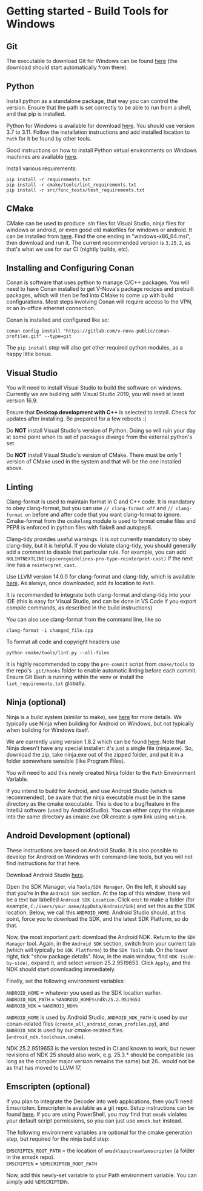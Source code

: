 # Getting started - Build Tools for Windows

## Git

The executable to download Git for Windows can be found [here](https://git-scm.com/download/win) (the download should start automatically from there).

## Python

Install python as a standalone package, that way you can control the version. Ensure that the path is set correctly to be able to run from a shell, and that pip is installed.

Python for Windows is available for download [here](https://www.python.org/downloads/windows/). You should use version 3.7 to 3.11. Follow the installation instructions and add installed location to `Path` for it be found by other tools.

Good instructions on how to install Python virtual environments on Windows machines are available
[here](http://timmyreilly.azurewebsites.net/python-pip-virtualenv-installation-on-windows/).

Install various requirements:

```shell
pip install -r requirements.txt
pip install -r cmake/tools/lint_requirements.txt
pip install -r src/func_tests/test_requirements.txt
```

## CMake

CMake can be used to produce .sln files for Visual Studio, ninja files for windows or android, or even good old makefiles for windows or android. It can be installed from [here](https://github.com/Kitware/CMake/releases). Find the one ending in "windows-x86_64.msi", then download and run it. The current recommended version is `3.25.2`, as that's what we use for our CI (nightly builds, etc).

## Installing and Configuring Conan

Conan is software that uses python to manage C/C++ packages. You will need to have Conan installed to get V-Nova's package recipes and prebuilt packages, which will then be fed into CMake to come up with build configurations. Most steps involving Conan will require access to the VPN, or an in-office ethernet connection.

Conan is installed and configured like so:

```shell
conan config install "https://gitlab.com/v-nova-public/conan-profiles.git" --type=git
```

The `pip install` step will also get other required python modules, as a happy little bonus.

## Visual Studio

You will need to install Visual Studio to build the software on windows. Currently we are building with Visual Studio 2019, you will need at least version 16.9.

Ensure that **Desktop development with C++** is selected to install. Check for updates after installing. Be prepared for a few reboots :(

Do **NOT** install Visual Studio's version of Python. Doing so will ruin your day at some point when its set of packages diverge from the external python's set.

Do **NOT** install Visual Studio's version of CMake. There must be only 1 version of CMake used in the system and that will be the one installed above.

## Linting

Clang-format is used to maintain format in C and C++ code. It is mandatory to obey clang-format, but you can use `// clang-format off` and `// clang-format on` before and after code that you want clang-format to ignore. Cmake-format from the `cmakelang` module is used to format cmake files and PEP8 is enforced in python files with flake8 and autopep8.

Clang-tidy provides useful warnings. It is *not* currently mandatory to obey clang-tidy, but it is helpful. If you do violate clang-tidy, you should generally add a comment to disable that particular rule. For example, you can add `NOLINTNEXTLINE(cppcoreguidelines-pro-type-reinterpret-cast)` if the next line has a `reinterpret_cast`.

Use LLVM version 14.0.0 for clang-format and clang-tidy, which is available [here](https://github.com/llvm/llvm-project/releases/tag/llvmorg-14.0.0). As always, once downloaded, add its location to `Path`.

It is recommended to integrate both clang-format and clang-tidy into your IDE (this is easy for Visual Studio, and can be done in VS Code if you export compile commands, as described in the build instructions)

You can also use clang-format from the command line, like so

```shell
clang-format -i changed_file.cpp
```

To format all code and copyright headers use

```shell
python cmake/tools/lint.py --all-files
```

It is highly recommended to copy the `pre-commit` script from `cmake/tools` to the repo's `.git/hooks` folder to enable automatic linting before each commit. Ensure Git Bash is running within the venv or install the `lint_requirements.txt` globally. 

## Ninja (optional)

Ninja is a build system (similar to make), see [here](https://ninja-build.org/) for more details. We typically use Ninja when building for Android on Windows, but not typically when building for Windows itself.

We are currently using version 1.8.2 which can be found [here](https://github.com/ninja-build/ninja/releases/tag/v1.8.2). Note that Ninja doesn't have any special installer: it's just a single file (ninja.exe). So, download the zip, take ninja.exe out of the zipped folder, and put it in a folder somewhere sensible (like Program Files).

You will need to add this newly created Ninja folder to the `Path` Environment Variable.

If you intend to build for Android, and use Android Studio (which is recommended), be aware that the ninja executable must be in the same directory as the cmake executable. This is due to a bug/feature in the IntelliJ software (used by AndroidStudio). You can either copy the ninja.exe into the same directory as cmake.exe OR create a sym link using `mklink`.

## Android Development (optional)

These instructions are based on Android Studio. It is also possible to develop for Android on Windows with command-line tools, but you will not find instructions for that here.

Download Android Studio [here](https://developer.android.com/studio).

Open the SDK Manager, via `Tools/SDK Manager`. On the left, it should say that you're in the `Android SDK` section. At the top of this window, there will be a text bar labelled `Android SDK Location`. Click `edit` to make a folder (for example, `C:/Users/your.name/AppData/Android/Sdk`) and set this as the SDK location. Below, we call this `ANDROID_HOME`. Android Studio should, at this point, force you to download the SDK, and the latest SDK Platform, so do that.

Now, the most important part: download the Android NDK. Return to the `SDK Manager` tool. Again, in the `Android SDK` section, switch from your current tab (which will typically be `SDK Platforms`) to the `SDK Tools` tab. On the lower right, tick "show package details". Now, in the main window, find `NDK (side-by-side)`, expand it, and select version 25.2.9519653. Click `Apply`, and the NDK should start downloading immediately.

Finally, set the following environment variables:

`ANDROID_HOME` = whatever you used as the SDK location earlier.  
`ANDROID_NDK_PATH` = `%ANDROID_HOME%\ndk\25.2.9519653`  
`ANDROID_NDK` = `%ANDROID_NDK%`

`ANDROID_HOME` is used by Android Studio, `ANDROID_NDK_PATH` is used by our conan-related files (`create_all_android_conan_profiles.py`), and `ANDROID_NDK` is used by our cmake-related files (`android_ndk.toolchain.cmake`).

NDK 25.2.9519653 is the version tested in CI and known to work, but newer revisions of NDK 25 should also work, e.g. 25.3.* should be compatible (as long as the compiler major version remains the same) but 26.*.* would not be as that has moved to LLVM 17.

## Emscripten (optional)

If you plan to integrate the Decoder into web applications, then you'll need Emscripten. Emscripten is available as a git repo. Setup instructions can be found [here](https://emscripten.org/docs/getting_started/downloads.html). If you are using PowerShell, you may find that `emsdk` violates your default script permissions, so you can just use `emsdk.bat` instead.

The following environment variables are optional for the cmake generation step, but required for the ninja build step:

`EMSCRIPTEN_ROOT_PATH` = the location of `emsdk\upstream\emscripten` (a folder in the emsdk repo).  
`EMSCRIPTEN` = `%EMSCRIPTEN_ROOT_PATH`

Now, add this newly-set variable to your Path environment variable. You can simply add `%EMSCRIPTEN%`.
